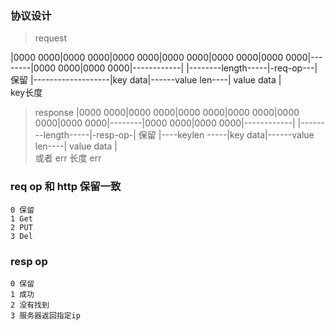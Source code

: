 ### 协议设计

> request

|0000 0000|0000 0000|0000 0000|0000 0000|0000 0000|0000 0000|--------|0000 0000|0000 0000|------------|
|--------length-----|-req-op---|   保留  |-------------------|key data|------value len----| value data |  
                                           key长度
                      
        
> response
|0000 0000|0000 0000|0000 0000|0000 0000|0000 0000|0000 0000|--------|0000 0000|0000 0000|------------|
|--------length-----|-resp-op-|   保留   |----keylen    -----|key data|------value len----| value data |  
                                                                或者 err 长度        err          
                      
### req op 和 http 保留一致
    0 保留
    1 Get 
    2 PUT
    3 Del
    
    
### resp op 
    0 保留
    1 成功
    2 没有找到
    3 服务器返回指定ip 